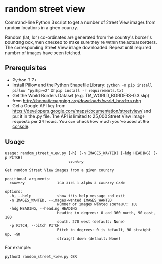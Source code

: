 # random street view

Command-line Python 3 script to get a number of Street View images from random locations
in a given country.

Random (lat, lon) co-ordinates are generated from the country's border's bounding box,
then checked to make sure they're within the actual borders. The corresponding Street
View image downloaded. Repeat until required number of images have been fetched.

## Prerequisites

- Python 3.7+
- Install Pillow and the Python Shapefile Library:
  `python -m pip install pillow "pyshp>=2"` or `pip install -r requirements.txt`
- Get the World Borders Dataset (e.g. TM_WORLD_BORDERS-0.3.shp) from
  http://thematicmapping.org/downloads/world_borders.php
- Get a Google API key from https://developers.google.com/maps/documentation/streetview/
  and put it in the .py file. The API is limited to 25,000 Street View image requests
  per 24 hours. You can check how much you've used at the
  <a href="https://code.google.com/apis/console/">console</a>.

## Usage

```
usage: random_street_view.py [-h] [-n IMAGES_WANTED] [-hdg HEADING] [-p PITCH]
                             country

Get random Street View images from a given country

positional arguments:
  country               ISO 3166-1 Alpha-3 Country Code

options:
  -h, --help            show this help message and exit
  -n IMAGES_WANTED, --images-wanted IMAGES_WANTED
                        Number of images wanted (default: 10)
  -hdg HEADING, --heading HEADING
                        Heading in degrees: 0 and 360 north, 90 east, 180
                        south, 270 west (default: None)
  -p PITCH, --pitch PITCH
                        Pitch in degrees: 0 is default, 90 straight up, -90
                        straight down (default: None)
```

For example:

```sh
python3 random_street_view.py GBR
```
